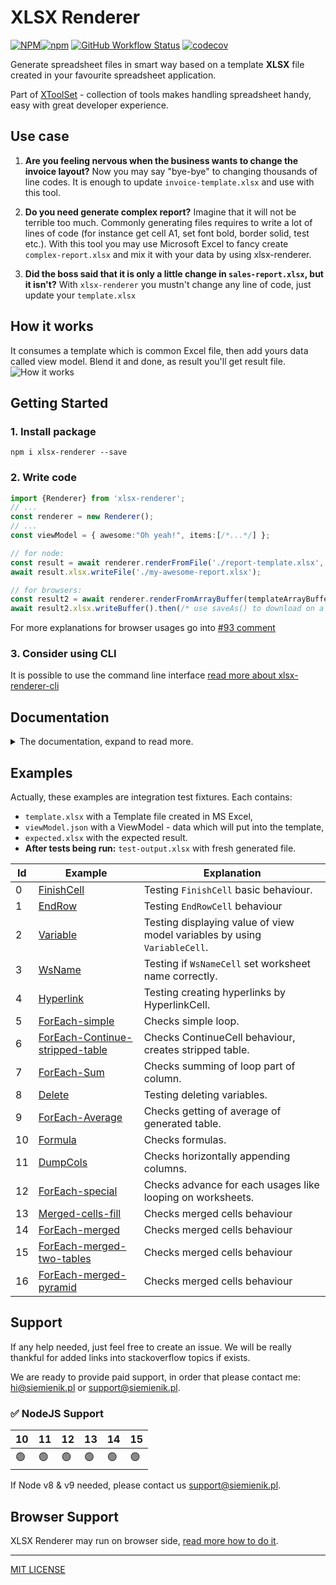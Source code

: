 # XLSX Renderer

[![NPM](https://img.shields.io/npm/l/xlsx-renderer)![npm](https://img.shields.io/npm/v/xlsx-renderer)](https://www.npmjs.com/package/xlsx-renderer) [![GitHub Workflow Status](https://img.shields.io/github/workflow/status/siemienik/xtoolset/xlsx-renderer)](https://github.com/Siemienik/xtoolset/actions) [![codecov](https://codecov.io/gh/Siemienik/xtoolset/branch/master/graph/badge.svg?flag=xlsx-renderer)](https://codecov.io/gh/Siemienik/xtoolset/tree/master/packages/xlsx-renderer)

Generate spreadsheet files in smart way based on a template **XLSX** file created in your favourite spreadsheet application.

Part of [XToolSet](https://github.com/siemienik/XToolSet) - collection of tools makes handling spreadsheet handy, easy with great developer experience.

## Use case

1. **Are you feeling nervous when the business wants to change the invoice layout?**
Now you may say "bye-bye" to changing thousands of line codes. It is enough to update `invoice-template.xlsx` and use with this tool.

2. **Do you need generate complex report?**
Imagine that it will not be terrible too much. Commonly generating files requires to write a lot of lines of code (for instance get cell A1, set font bold, border solid, test etc.). With this tool you may use Microsoft Excel to fancy create `complex-report.xlsx` and mix it with your data by using xlsx-renderer.

3. **Did the boss said that it is only a little change in `sales-report.xlsx`, but it isn't?**
With `xlsx-renderer` you mustn't change any line of code, just update your `template.xlsx`

## How it works

It consumes a template which is common Excel file, then add yours data called view model. Blend it and done, as result you'll get result file.
![How it works](./docs/how-it-works-explanation.png)

## Getting Started

### 1. Install package

```shell script
npm i xlsx-renderer --save
```

### 2. Write code

```ts
import {Renderer} from 'xlsx-renderer';
// ...
const renderer = new Renderer();
// ...
const viewModel = { awesome:"Oh yeah!", items:[/*...*/] };

// for node:
const result = await renderer.renderFromFile('./report-template.xlsx', viewModel);
await result.xlsx.writeFile('./my-awesome-report.xlsx');

// for browsers:
const result2 = await renderer.renderFromArrayBuffer(templateArrayBuffer, viewModel);
await result2.xlsx.writeBuffer().then(/* use saveAs() to download on a browser */);
```

For more explanations for browser usages go into [#93 comment](https://github.com/Siemienik/XToolSet/issues/93#issuecomment-732309383)

### 3. Consider using CLI

It is possible to use the command line interface [read more about xlsx-renderer-cli](../xlsx-renderer-cli)

## Documentation

<details>
<summary>The documentation, expand to read more.</summary>

### Cells

| Category | Name | Matching Order | Matching Rule | Description | More info |
|----------|-----:|-------|--------|-------------|:---------|
| - | [BaseCell](./src/cell/BaseCell.ts) | n/o | n/o | All Cell\`s definition classes extend it. | **abstract** |
| Content | [NormalCell](./src/cell/NormalCell.ts) | 1 | not started by `##` or `#!` | This one copy all styles, width, properties and value form template.  | **default** |
| Content | [VariableCell](./src/cell/VariableCell.ts) | 3 | `## pathToVariable` | Write variable from `ViewModel`. <br/> Paths to object's property or array item are allowed.<br/> When asking about undefined variable it returns empty string. | **Paths examples:** <br/> `simplePath` <br/> `someObject.property` <br/> `array.0.field` <br/> `items.1.path.to.object.prop`|
| Content | [HyperlinkCell](./src/cell/HyperlinkCell.ts) | 5 | `#! HYPERLINK pathToLabel pathToTarget` | Create a hyperlink. | *Paths resolve exactly same as VariableCell* |
| Content | [FormulaCell](./src/cell/FormulaCell.ts) | 4 | Cell.type eq. formulae | It handles correctly formulas inside and outside of loops - when rows were shifted compared to the template. | *It is used automatically when formulae from the template being rendered* <br/> [Example](./tests/integration/data/Renderer010-Formula)|
| Navigation | [EndRowCell](./src/cell/EndRowCell.ts) | 2 | `#! END_ROW` | Go to the beginning of next row |  |
| Worksheet<br/>Navigation<br/>Loop | [FinishCell](./src/cell/FinishCell.ts) | 7 | `#! FINISH conditionPath` | Finish rendering for current worksheet and: <br/> 1) go to next worksheet if `conditionPath===true`<br/> 2) repeat this template worksheet again (`conditionPath === false`) - looping through worksheets <br/> 3) finished whole rendering when this worksheet is the last one.   | **Examples:**<br/> `#! FINISHED` or `#! FINISHED itemFromLoop.__iterated` |
| Worksheet | [WsNameCell](./src/cell/WsNameCell.ts) | 13 | `#! WS_NAME pathToVariable` | Set worksheet's name.  | **Examples:** <br/> `#! WS_NAME worksheetName` <br/> `#! WS_NAME item.title` <br/> `#! WS_NAME translatedNames.0` |
| Loop | [DumpColsCell](./src/cell/DumpColsCell.ts) | 10 | `#! DUMP_COLS pathToArray` | Useful for writing through multiple columns. It put each value of array to next column. | [Example](./tests/integration/data/Renderer011-DumpCols) |
| Loop | [ForEachCell](./src/cell/ForEachCell.ts) | 6 | #! FOR_EACH item items | Begin the loop named `item`, set the first element of `items` into `item` and go to the beginning of next line.| Connected to: `ContinueCell`, `EndLoopCell`, `DeleteCell`, `FinishedCell`, `SumCell`, `AverageCell`. |
| Loop | [ContinueCell](./src/cell/ContinueCell.ts) | 9 | `#! CONTINUE item` | Iterate to next element of loop named `item` (check `ForEachCell` for more information) and navigate to the beginning of new line. | |
| Loop | [EndLoopCell](./src/cell/EndLoopCell.ts) | 8 | `#! END_LOOP item` | Mark cell when the loop `item` finished. | |
| Aggregation| [SumCell](./src/cell/SumCell.ts) | 11 | `#! SUM item` | Write sum formulae for current column and the `item`'s rows.  | [Example](./tests/integration/data/Renderer007-ForEach-Sum) |
| Aggregation | [AverageCell](./src/cell/AverageCell.ts) | 12 | `#! AVERAGE item` | Write average formulae for current column and the `item`'s rows.  | [Example](./tests/integration/data/Renderer009-ForEach-Average) |
| View Model | [DeleteCell](./src/cell/DeleteCell.ts) | 14 | `#! DELETE pathToVariable` | Delete variable, useful for nested loops.|  [Example](./tests/integration/data/Renderer009-ForEach-Average)  |

</details>

## Examples

Actually, these examples are integration test fixtures. Each contains:

* `template.xlsx` with a Template file created in MS Excel,
* `viewModel.json` with a ViewModel - data which will put into the template,
* `expected.xlsx` with the expected result.
* **After tests being run:** `test-output.xlsx` with fresh generated file.

| Id | Example | Explanation |
|----|---------|-------------|
| 0 | [FinishCell](./tests/integration/data/Renderer000-FinishCell) | Testing `FinishCell` basic behaviour. |
| 1 | [EndRow](./tests/integration/data/Renderer001-EndRow) | Testing `EndRowCell` behaviour |
| 2 | [Variable](./tests/integration/data/Renderer002-Variable) | Testing displaying value of view model variables by using `VariableCell`. |
| 3 | [WsName](./tests/integration/data/Renderer003-WsName) | Testing if `WsNameCell` set worksheet name correctly. |
| 4 | [Hyperlink](./tests/integration/data/Renderer004-Hyperlink) | Testing creating hyperlinks by HyperlinkCell. |
| 5 | [ForEach-simple](./tests/integration/data/Renderer005-ForEach-simple) | Checks simple loop. |
| 6 | [ForEach-Continue-stripped-table](./tests/integration/data/Renderer006-ForEach-Continue-stripped-table) | Checks ContinueCell behaviour, creates stripped table. |
| 7 | [ForEach-Sum](./tests/integration/data/Renderer007-ForEach-Sum) | Checks summing of loop part of column. |
| 8 | [Delete](./tests/integration/data/Renderer008-Delete) | Testing deleting variables. |
| 9 | [ForEach-Average](./tests/integration/data/Renderer009-ForEach-Average) | Checks getting of average of generated table. |
| 10 | [Formula](./tests/integration/data/Renderer010-Formula) | Checks formulas. |
| 11 | [DumpCols](./tests/integration/data/Renderer011-DumpCols) | Checks horizontally appending columns.|
| 12 | [ForEach-special](./tests/integration/data/Renderer012-ForEach-special) | Checks advance for each usages like looping on worksheets. |
| 13 | [Merged-cells-fill](./tests/integration/data/Renderer013-Merged-cells-fill) | Checks merged cells behaviour |
| 14 | [ForEach-merged](./tests/integration/data/Renderer014-ForEach-merged) | Checks merged cells behaviour |
| 15 | [ForEach-merged-two-tables](./tests/integration/data/Renderer015-ForEach-merged-two-tables) | Checks merged cells behaviour |
| 16 | [ForEach-merged-pyramid](./tests/integration/data/Renderer016-ForEach-merged-pyramid) | Checks merged cells behaviour |

## Support

If any help needed, just feel free to create an issue. We will be really thankful for added links into stackoverflow topics if exists.

We are ready to provide paid support, in order that please contact me: [hi@siemienik.pl](mailto://hi@siemienik.pl) or [support@siemienik.pl](mailto://support@siemienik.pl).

### ✅ NodeJS Support

|  10 |  11 |  12 |  13 |  14 | 15 |
|-----|-----|-----|-----|-----|----|
| 🟢 |  🟢 | 🟢 |  🟢 | 🟢 | 🟢 |

If Node v8 & v9 needed, please contact us [support@siemienik.pl](mailto://support@siemienik.pl).

## Browser Support

XLSX Renderer may run on browser side, [read more how to do it](https://github.com/Siemienik/XToolSet/issues/93#issuecomment-732309383).

---

[MIT LICENSE](LICENSE)

